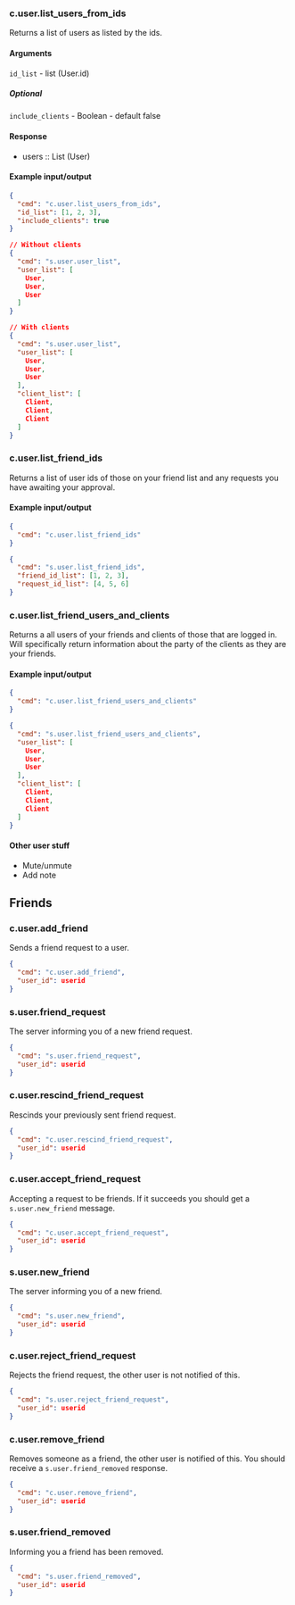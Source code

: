 ### c.user.list_users_from_ids
Returns a list of users as listed by the ids.

#### Arguments
`id_list` - list (User.id)

##### Optional
`include_clients` - Boolean - default false

#### Response
* users :: List (User)

#### Example input/output
```json
{
  "cmd": "c.user.list_users_from_ids",
  "id_list": [1, 2, 3],
  "include_clients": true
}

// Without clients
{
  "cmd": "s.user.user_list",
  "user_list": [
    User,
    User,
    User
  ]
}

// With clients
{
  "cmd": "s.user.user_list",
  "user_list": [
    User,
    User,
    User
  ],
  "client_list": [
    Client,
    Client,
    Client
  ]
}
```

### c.user.list_friend_ids
Returns a list of user ids of those on your friend list and any requests you have awaiting your approval.

#### Example input/output
```json
{
  "cmd": "c.user.list_friend_ids"
}

{
  "cmd": "s.user.list_friend_ids",
  "friend_id_list": [1, 2, 3],
  "request_id_list": [4, 5, 6]
}
```

### c.user.list_friend_users_and_clients
Returns a all users of your friends and clients of those that are logged in. Will specifically return information about the party of the clients as they are your friends.

#### Example input/output
```json
{
  "cmd": "c.user.list_friend_users_and_clients"
}

{
  "cmd": "s.user.list_friend_users_and_clients",
  "user_list": [
    User,
    User,
    User
  ],
  "client_list": [
    Client,
    Client,
    Client
  ]
}
```

#### Other user stuff
- Mute/unmute
- Add note

## Friends
### c.user.add_friend
Sends a friend request to a user.
```json
{
  "cmd": "c.user.add_friend",
  "user_id": userid
}
```

### s.user.friend_request
The server informing you of a new friend request.
```json
{
  "cmd": "s.user.friend_request",
  "user_id": userid
}
```

### c.user.rescind_friend_request
Rescinds your previously sent friend request.
```json
{
  "cmd": "c.user.rescind_friend_request",
  "user_id": userid
}
```

### c.user.accept_friend_request
Accepting a request to be friends. If it succeeds you should get a `s.user.new_friend` message.
```json
{
  "cmd": "c.user.accept_friend_request",
  "user_id": userid
}
```

### s.user.new_friend
The server informing you of a new friend.
```json
{
  "cmd": "s.user.new_friend",
  "user_id": userid
}
```

### c.user.reject_friend_request
Rejects the friend request, the other user is not notified of this.
```json
{
  "cmd": "s.user.reject_friend_request",
  "user_id": userid
}
```

### c.user.remove_friend
Removes someone as a friend, the other user is notified of this. You should receive a `s.user.friend_removed` response.
```json
{
  "cmd": "c.user.remove_friend",
  "user_id": userid
}
```

### s.user.friend_removed
Informing you a friend has been removed.
```json
{
  "cmd": "s.user.friend_removed",
  "user_id": userid
}
```
